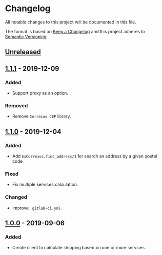 # Changelog
All notable changes to this project will be documented in this file.

The format is based on [Keep a Changelog](http://keepachangelog.com/en/1.0.0/)
and this project adheres to [Semantic Versioning](http://semver.org/spec/v2.0.0.html).

## [Unreleased]

## [1.1.1] - 2019-12-09
### Added
- Support proxy as an option.

### Removed
- Remove `Correios CEP` library.

## [1.1.0] - 2019-12-04
### Added
- Add `ExCorreios.find_address/1` for search an address by a given postal code.

### Fixed
- Fix multiple services calculation.

### Changed
- Improve `.gitlab-ci.yml`.

## [1.0.0] - 2019-09-06
### Added
- Create client to calculate shipping based on one or more services.

[Unreleased]: https://code.locaweb.com.br/criador-sites/ex_correios/compare/master...v1.1.1
[1.1.1]: https://code.locaweb.com.br/criador-sites/ex_correios/compare/v1.1.0...v1.1.1
[1.1.0]: https://code.locaweb.com.br/criador-sites/ex_correios/compare/v1.0.0...v1.1.0
[1.0.0]: https://code.locaweb.com.br/criador-sites/ex_correios/compare/v0.1.0...v1.0.0
[0.1.0]: https://code.locaweb.com.br/criador-sites/ex_correios/-/tags/v0.0.1
